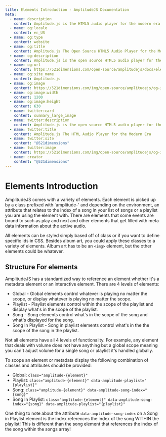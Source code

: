 ```yaml
---
title: Elements Introduction - AmplitudeJS Documentation
meta:
  - name: description
    content: Amplitude.js is the HTML5 audio player for the modern era. Using no dependencies, take control of the browser and design a web audio player the way you want it to look.
  - name: og:locale
    content: en_US
  - name: og:type
    content: website
  - name: og:title
    content: Amplitude.js The Open Source HTML5 Audio Player for the Modern Era
  - name: og:description
    content: Amplitude.js is the open source HTML5 audio player for the modern era. Using no dependencies, take control of the browser and design an audio player the way you want it to look.
  - name: og:url
    content: https://521dimensions.com/open-source/amplitudejs/docs/elements/
  - name: og:site_name
    content: Amplitude.js
  - name: og:image
    content: https://521dimensions.com/img/open-source/amplitudejs/og-image-amplitudejs.png
  - name: og:image:width
    content: 1200
  - name: og:image:height
    content: 630
  - name: twitter:card
    content: summary_large_image
  - name: twitter:description
    content: Amplitude.js is the open source HTML5 audio player for the modern era. Using no dependencies, take control of the browser and design an audio player the way you want it to look. Available for free on Github.
  - name: twitter:title
    content: Amplitude.js The HTML Audio Player for the Modern Era
  - name: twitter:site
    content: "@521dimensions"
  - name: twitter:image
    content: https://521dimensions.com/img/open-source/amplitudejs/og-image-amplitudejs.png
  - name: creator
    content: "@521dimensions"
---
```


# Elements Introduction

<carbon-ads/>
AmplitudeJS comes with a variety of elements. Each element is picked up by a
class prefixed with 'amplitude-' and depending on the environment, an attribute
that relates to the index of a song in your list of songs or a playlist you are
using the element with. There are elements that some events are bound to such
as play and next and other elements that get filled with meta data information
about the active audio.

All elements can be styled simply based off of class or if you want to define
specific ids in CSS. Besides album art, you could apply these classes to a
variety of elements. Album art has to be an `<img>` element, but the other
elements could be whatever.

## Structure For elements

AmplitudeJS has a standardized way to reference an element whether it's a metadata element or an interactive element. There are 4 levels of elements:

- Global - Global elements control whatever is playing no matter the scope, or display whatever is playing no matter the scope.
- Playlist - Playlist elements control within the scope of the playlist and display what's in the scope of the playlist.
- Song - Song elements control what's in the scope of the song and what's displayed for the song.
- Song In Playlist - Song in playlist elements control what's in the the scope of the song in the playlist.

Not all elements have all 4 levels of functionality. For example, any element that deals with volume does not have anything but a global scope meaning you can't adjust volume for a single song or playlist it's handled globally.

To scope an element or metadata display the following combination of classes and attributes should be provided:

- Global: `class="amplitude-{element}"`
- Playlist: `class="amplitude-{element}" data-amplitude-playlist="{playlist}"`
- Song: `class="amplitude-{element}" data-amplitude-song-index="{song}"`
- Song In Playlist: `class="amplitude-{element}" data-amplitude-song-index="{song}" data-amplitude-playlist="{playlist}"`

One thing to note about the attribute `data-amplitude-song-index` on a Song in Playlist element is the index references the index of the song WITHIN the playlist! This is different than the song element that references the index of the song within the songs array!
